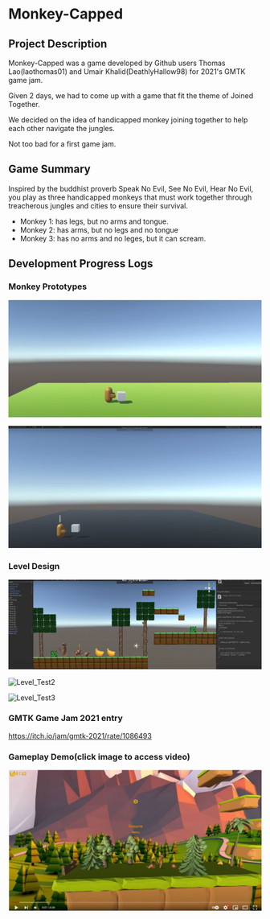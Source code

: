 # Monkey-Capped

## Project Description
Monkey-Capped was a game developed by Github users Thomas Lao(laothomas01) and Umair Khalid(DeathlyHallow98) for 2021's GMTK game jam.

Given 2 days, we had to come up with a game that fit the theme of Joined Together. 

We decided on the idea of handicapped monkey joining together to help each other navigate the jungles. 

Not too bad for a first game jam.

## Game Summary
  Inspired by the buddhist proverb Speak No Evil, See No Evil, Hear No Evil,
  you play as three handicapped monkeys that must work together through treacherous jungles and cities
  to ensure their survival.
  - Monkey 1: has legs, but no arms and tongue.
  - Monkey 2: has arms, but no legs and no tongue
  - Monkey 3: has no arms and no leges, but it can scream. 


## Development Progress Logs

### Monkey Prototypes

![Early Developement](https://github.com/DeathlyHallow98/Monkey-Capped/blob/main/Arm%20monkey%20development.png?raw=true "Developement Process")

![Early Developement](https://github.com/DeathlyHallow98/Monkey-Capped/blob/main/Arm%20monkey%20Development%202.png?raw=true "Developement Process")

### Level Design

![Level_Test1](https://github.com/DeathlyHallow98/Monkey-Capped/blob/main/LevelTesting.png?raw=true "Developement Process")

![Level_Test2](https://github.com/UmairKhalid98/Monkey-Capped/blob/main/Screen%20Shot%202021-09-21%20at%205.53.12%20PM.png?raw=true "Developement Process")

![Level_Test3](https://github.com/UmairKhalid98/Monkey-Capped/blob/main/Screen%20Shot%202021-09-21%20at%201.38.15%20AM.png?raw=true "Developement Process")

### GMTK Game Jam 2021 entry

https://itch.io/jam/gmtk-2021/rate/1086493 

### Gameplay Demo(click image to access video)
[![Gameplay Thumbnail](https://github.com/laothomas01/Monkey-Capped/blob/c759ff6a51a3cab3ba23c4532beca12af89079f9/Gameplay%20Thumbnail.png)](https://www.youtube.com/watch?v=WJM53UXkaQo&ab_channel=thomaslao)

